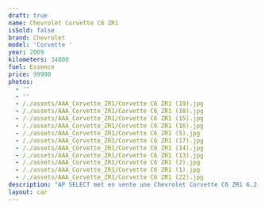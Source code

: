 ```yaml
---
draft: true
name: Chevrolet Corvette C6 ZR1
isSold: false
brand: Chevrolet
model: 'Corvette '
year: 2009
kilometers: 34800
fuel: Essence
price: 99990
photos:
  - ''
  - ''
  - /./assets/AAA_Corvette_ZR1/Corvette C6 ZR1 (19).jpg
  - /./assets/AAA_Corvette_ZR1/Corvette C6 ZR1 (18).jpg
  - /./assets/AAA_Corvette_ZR1/Corvette C6 ZR1 (15).jpg
  - /./assets/AAA_Corvette_ZR1/Corvette C6 ZR1 (16).jpg
  - /./assets/AAA_Corvette_ZR1/Corvette C6 ZR1 (5).jpg
  - /./assets/AAA_Corvette_ZR1/Corvette C6 ZR1 (17).jpg
  - /./assets/AAA_Corvette_ZR1/Corvette C6 ZR1 (14).jpg
  - /./assets/AAA_Corvette_ZR1/Corvette C6 ZR1 (13).jpg
  - /./assets/AAA_Corvette_ZR1/Corvette C6 ZR1 (2).jpg
  - /./assets/AAA_Corvette_ZR1/Corvette C6 ZR1 (1).jpg
  - /./assets/AAA_Corvette_ZR1/Corvette C6 ZR1 (22).jpg
description: "AP SELECT met en vente une Chevrolet Corvette C6 ZR1 6.2 V8 LS9 647cv boîte mécanique.\nModèle du 01/2009 avec 34800km.\n\nCouleur Black metallic, intérieur Cuir entendu bi ton noir / gris\n\nLe véhicule est en parfait état avec historique limpide.\n\nCarte grise française sans malus \U0001F1EB\U0001F1F7\nDisponible et visible dans notre show room.\n\nContrôle technique à jour.\nDernier service réalisé en 2023 à 32000km.\n\nPneus Michelin pilot super sport recent\n\nÉquipements et options :\n- Pack Carbon complet (capot, toit, kit carrosserie)\n- Boîte mécanique\n- Châssis sport\n- Système hi-fi BOSE\n- Affichage tête haute HUD\n- Climatisation\n- Alarme antivol\n- Sièges électriques et chauffants\n- Retroviseurs rabattables electriquement et anti-éblouissement\n- Regulateur de vitesse\n- Navigation multimédia\n- Régulateur de vitesse\n- Vitrage calorifuge\n- Shadow line brillant\n- Kit éclairage\n- Ciel de pavillon Anthracite\n\nDisponible et visible sur RDV pour acheteur sérieux.\n\nPossibilité d’un garantie 3 mois avec 6 ou 12 mois en supplément.\n\nRéalisation des démarches d'immatriculation.\n\nAP SELECT c'est des solutions de courtage et conciergerie sur mesure pour profiter librement de sa passion et de son patrimoine.\n\nPrenez le volant, AP SELECT s'occupe du reste."
layout: car
---
```


